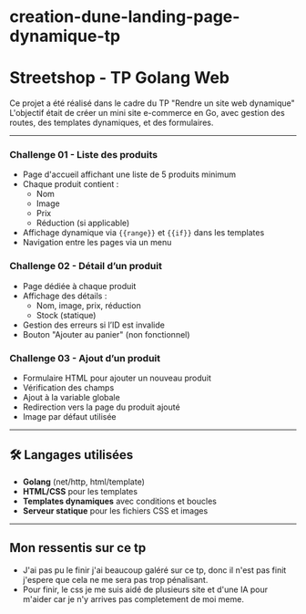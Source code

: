 # creation-dune-landing-page-dynamique-tp

# Streetshop - TP Golang Web

Ce projet a été réalisé dans le cadre du TP "Rendre un site web dynamique"
L'objectif était de créer un mini site e-commerce en Go, avec gestion des routes, des templates dynamiques, et des formulaires.

---

### Challenge 01 - Liste des produits
- Page d'accueil affichant une liste de 5 produits minimum
- Chaque produit contient :
  - Nom
  - Image
  - Prix
  - Réduction (si applicable)
- Affichage dynamique via `{{range}}` et `{{if}}` dans les templates
- Navigation entre les pages via un menu

### Challenge 02 - Détail d’un produit
- Page dédiée à chaque produit
- Affichage des détails :
  - Nom, image, prix, réduction
  - Stock (statique)
- Gestion des erreurs si l’ID est invalide
- Bouton "Ajouter au panier" (non fonctionnel)

### Challenge 03 - Ajout d’un produit
- Formulaire HTML pour ajouter un nouveau produit
- Vérification des champs
- Ajout à la variable globale
- Redirection vers la page du produit ajouté
- Image par défaut utilisée

---

## 🛠️ Langages utilisées

- **Golang** (net/http, html/template)
- **HTML/CSS** pour les templates
- **Templates dynamiques** avec conditions et boucles
- **Serveur statique** pour les fichiers CSS et images

---

## Mon ressentis sur ce tp 

- J'ai pas pu le finir j'ai beaucoup galéré sur ce tp, donc il n'est pas finit j'espere que cela ne me sera pas trop pénalisant.
- Pour finir, le css je me suis aidé de plusieurs site et d'une IA pour m'aider car je n'y arrives pas completement de moi meme.
